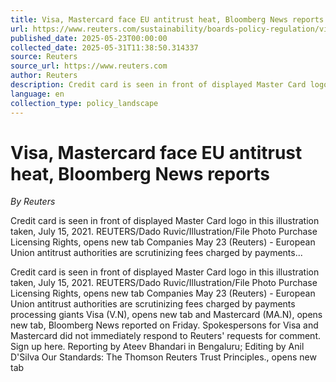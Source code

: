 ```yaml
---
title: Visa, Mastercard face EU antitrust heat, Bloomberg News reports
url: https://www.reuters.com/sustainability/boards-policy-regulation/visa-mastercard-face-eu-antitrust-heat-bloomberg-news-reports-2025-05-23/
published_date: 2025-05-23T00:00:00
collected_date: 2025-05-31T11:38:50.314337
source: Reuters
source_url: https://www.reuters.com
author: Reuters
description: Credit card is seen in front of displayed Master Card logo in this illustration taken, July 15, 2021. REUTERS/Dado Ruvic/Illustration/File Photo Purchase Licensing Rights, opens new tab Companies May 23 (Reuters) - European Union antitrust authorities are scrutinizing fees charged by payments...
language: en
collection_type: policy_landscape
---
```


# Visa, Mastercard face EU antitrust heat, Bloomberg News reports

*By Reuters*

Credit card is seen in front of displayed Master Card logo in this illustration taken, July 15, 2021. REUTERS/Dado Ruvic/Illustration/File Photo Purchase Licensing Rights, opens new tab Companies May 23 (Reuters) - European Union antitrust authorities are scrutinizing fees charged by payments...

Credit card is seen in front of displayed Master Card logo in this illustration taken, July 15, 2021. REUTERS/Dado Ruvic/Illustration/File Photo Purchase Licensing Rights, opens new tab Companies May 23 (Reuters) - European Union antitrust authorities are scrutinizing fees charged by payments processing giants Visa (V.N), opens new tab and Mastercard (MA.N), opens new tab, Bloomberg News reported on Friday. Spokespersons for Visa and Mastercard did not immediately respond to Reuters' requests for comment. Sign up here. Reporting by Ateev Bhandari in Bengaluru; Editing by Anil D'Silva Our Standards: The Thomson Reuters Trust Principles., opens new tab